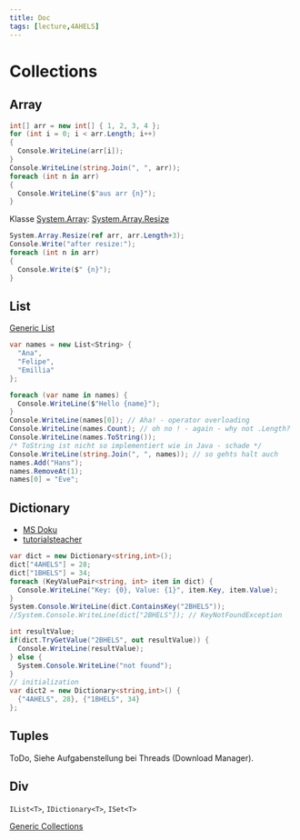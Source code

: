 ```yaml
---
title: Doc
tags: [lecture,4AHELS]
---
```




# Collections



## Array

```csharp
int[] arr = new int[] { 1, 2, 3, 4 };
for (int i = 0; i < arr.Length; i++)
{
  Console.WriteLine(arr[i]);
}
Console.WriteLine(string.Join(", ", arr));
foreach (int n in arr)
{
  Console.WriteLine($"aus arr {n}");
}
```

Klasse [System.Array](https://docs.microsoft.com/en-us/dotnet/api/system.array?view=netframework-4.8#methods): [System.Array.Resize](https://docs.microsoft.com/en-us/dotnet/api/system.array.resize?view=netframework-4.8#System_Array_Resize__1___0____System_Int32_)

```csharp
System.Array.Resize(ref arr, arr.Length+3);
Console.Write("after resize:");
foreach (int n in arr) 
{
  Console.Write($" {n}");
}
```



## List

[Generic List](https://docs.microsoft.com/en-us/dotnet/api/system.collections.generic.list-1?view=netframework-4.8)

```csharp
var names = new List<String> {
  "Ana",
  "Felipe",
  "Emillia"
};

foreach (var name in names) {
  Console.WriteLine($"Hello {name}");
}
Console.WriteLine(names[0]); // Aha! - operator overloading
Console.WriteLine(names.Count); // oh no ! - again - why not .Length?
Console.WriteLine(names.ToString());
/* ToString ist nicht so implementiert wie in Java - schade */
Console.WriteLine(string.Join(", ", names)); // so gehts halt auch
names.Add("Hans");
names.RemoveAt(1);
names[0] = "Eve";
```



## Dictionary

-   [MS Doku](https://docs.microsoft.com/en-us/dotnet/api/system.collections.generic.dictionary-2?view=netframework-4.8)
-   [tutorialsteacher](https://www.tutorialsteacher.com/csharp/csharp-dictionary)

```csharp
var dict = new Dictionary<string,int>();
dict["4AHELS"] = 28;
dict["1BHELS"] = 34;
foreach (KeyValuePair<string, int> item in dict) {
  Console.WriteLine("Key: {0}, Value: {1}", item.Key, item.Value);
}
System.Console.WriteLine(dict.ContainsKey("2BHELS"));
//System.Console.WriteLine(dict["2BHELS"]); // KeyNotFoundException

int resultValue;
if(dict.TryGetValue("2BHELS", out resultValue)) {
  Console.WriteLine(resultValue);
} else {
  System.Console.WriteLine("not found");
}
// initialization
var dict2 = new Dictionary<string,int>() {
  {"4AHELS", 28}, {"1BHELS", 34}
};
```



## Tuples

ToDo, Siehe Aufgabenstellung bei Threads (Download Manager).



## Div

`IList<T>`, `IDictionary<T>`, `ISet<T>`

[Generic Collections](https://docs.microsoft.com/en-us/dotnet/api/system.collections.generic?view=netframework-4.8)

